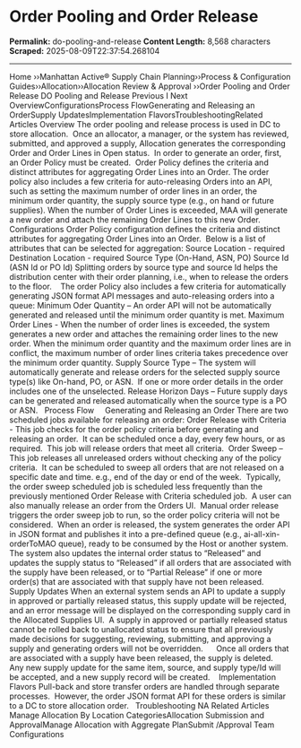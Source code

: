# Order Pooling and Order Release

**Permalink:** do-pooling-and-release
**Content Length:** 8,568 characters
**Scraped:** 2025-08-09T22:37:54.268104

---

Home &rsaquo;&rsaquo;Manhattan Active® Supply Chain Planning&rsaquo;&rsaquo;Process &amp; Configuration Guides&rsaquo;&rsaquo;Allocation&rsaquo;&rsaquo;Allocation Review &amp; Approval ››Order Pooling and Order Release DO Pooling and Release Previous&nbsp;I&nbsp;Next &nbsp; OverviewConfigurationsProcess FlowGenerating&nbsp;and Releasing an OrderSupply UpdatesImplementation FlavorsTroubleshootingRelated Articles Overview The&nbsp;order pooling and release&nbsp;process&nbsp;is used in DC to store allocation.&nbsp; Once an allocator,&nbsp;a manager, or the system&nbsp;has reviewed, submitted, and approved a supply, Allocation generates the corresponding Order and Order Lines in Open status.&nbsp; In order to generate an order, first, an&nbsp;Order Policy must be created.&nbsp; Order Policy defines the criteria and distinct attributes for aggregating Order Lines into an Order. The&nbsp;order policy also includes a few criteria for auto-releasing Orders into an API, such as setting the maximum number of order lines in an order, the minimum order quantity, the supply source type (e.g., on hand or future supplies). When the number of Order Lines is exceeded, MAA will generate a new order and attach the remaining Order Lines to this new Order. &nbsp; Configurations Order Policy configuration defines the criteria and distinct attributes for aggregating Order Lines into an Order.&nbsp; Below is a list of attributes that can be selected for aggregation: Source Location - required Destination Location - required Source Type (On-Hand, ASN, PO) Source Id (ASN Id or PO Id) Splitting orders by source type and source Id helps the distribution center with their order planning, i.e., when to release the orders to the floor.&nbsp; &nbsp; The order Policy also includes a few criteria for automatically generating JSON format API messages and auto-releasing orders into a queue: Minimum Oder Quantity &ndash; An order API will not be automatically generated and released until the minimum order quantity is met. Maximum Order Lines - When the number of order lines is exceeded, the system generates a new order and attaches the remaining order lines to the new order. When the minimum order quantity and the maximum order lines are in conflict, the maximum number of&nbsp;order lines criteria takes precedence over the minimum order quantity. Supply Source Type &ndash; The system will automatically generate and release orders for the selected supply source type(s) like&nbsp;On-hand, PO, or ASN.&nbsp; If one or more order details in the order includes one of the unselected. Release Horizon Days &ndash; Future supply days can be generated and released automatically when the source type is a PO or ASN. &nbsp; Process Flow &nbsp; &nbsp; Generating&nbsp;and Releasing an Order There are two scheduled jobs available for releasing an order: Order Release with Criteria - This job checks for the order policy criteria before generating and releasing an order.&nbsp; It can be scheduled once a day, every few hours, or as required.&nbsp; This job will release orders that meet&nbsp;all&nbsp;criteria.&nbsp; Order Sweep &ndash; This job releases all unreleased orders without checking any of the policy criteria. &nbsp;It can be scheduled to sweep&nbsp;all orders that are not released on a specific date and time. e.g., end of the day or end of the week.&nbsp; Typically, the order sweep scheduled job is scheduled less frequently than the previously mentioned Order Release with Criteria scheduled job.&nbsp; A user can also manually release an order from the Orders UI.&nbsp; Manual order release triggers the order sweep job to run, so the order policy criteria will not be considered.&nbsp; When an order is released, the system generates the order API in JSON format and publishes it into a pre-defined queue (e.g., ai-all-xin-orderToMAO queue), ready to be consumed by the Host or another system.&nbsp; The system also updates the internal order status to &ldquo;Released&rdquo; and updates the supply status to &ldquo;Released&rdquo; if all orders that are associated with the supply have been released, or to &ldquo;Partial Release&rdquo; if one or more order(s) that are associated with that supply have not been released.&nbsp; &nbsp; Supply Updates When an external system sends an API to update a supply in approved or partially released status, this supply update will be rejected, and an error message will be displayed on the corresponding supply card in the Allocated Supplies UI.&nbsp; A supply in approved or partially released status cannot be rolled back to unallocated status to ensure that all previously made decisions for suggesting, reviewing, submitting, and approving a supply and generating orders will not be overridden. &nbsp;&nbsp; &nbsp; Once all orders that are associated with a supply have been released, the supply is deleted.&nbsp; Any new supply update for the same item, source, and supply type/Id will be accepted, and a new supply record will be created.&nbsp; &nbsp; Implementation Flavors Pull-back and store transfer orders are handled through separate processes.&nbsp; However, the order&nbsp;JSON format API for these orders is similar to a DC to store allocation order. &nbsp; Troubleshooting NA Related Articles Manage Allocation By Location CategoriesAllocation Submission and ApprovalManage Allocation with Aggregate PlanSubmit /Approval Team Configurations &nbsp;
